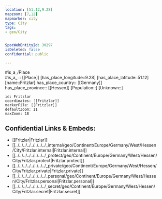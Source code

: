 ```yaml
---
location: [51.12,9.28] 
mapzoom: [7,12] 
mapmarker: city 
type: City
tags:
- geo/City


SpocWebEntityId: 30297
isDeleted: false
confidential: public

---
```

#is_a_/Place  
#is_a_ :: [[Place]] 
[has_place_longitude::9.28] 
[has_place_latitude::51.12] 
[name::Fritzlar] 
has_place_country:: [[Germany]]  
has_place_province:: [[Hessen]] 
[Population::] 
[Unknown::] 


```leaflet
id: Fritzlar
coordinates: [[Fritzlar]] 
markerFile: [[Fritzlar]] 
defaultZoom: 11 
maxZoom: 18
```


## Confidential Links & Embeds: 
- [[Fritzlar|Fritzlar]]  
- [[../../../../../../../../_internal/geo/Continent/Europe/Germany/West/Hessen/City/Fritzlar.internal|Fritzlar.internal]] 
- [[../../../../../../../../_protect/geo/Continent/Europe/Germany/West/Hessen/City/Fritzlar.protect|Fritzlar.protect]] 
- [[../../../../../../../../_private/geo/Continent/Europe/Germany/West/Hessen/City/Fritzlar.private|Fritzlar.private]] 
- [[../../../../../../../../_personal/geo/Continent/Europe/Germany/West/Hessen/City/Fritzlar.personal|Fritzlar.personal]] 
- [[../../../../../../../../_secret/geo/Continent/Europe/Germany/West/Hessen/City/Fritzlar.secret|Fritzlar.secret]] 
